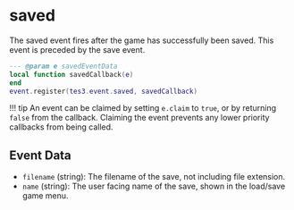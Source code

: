 <!---
	This file is autogenerated. Do not edit this file manually. Your changes will be ignored.
	More information: https://github.com/MWSE/MWSE/tree/master/docs
-->

# saved
<div class="search_terms" style="display: none">saved</div>

The saved event fires after the game has successfully been saved. This event is preceded by the save event.

```lua
--- @param e savedEventData
local function savedCallback(e)
end
event.register(tes3.event.saved, savedCallback)
```

!!! tip
	An event can be claimed by setting `e.claim` to `true`, or by returning `false` from the callback. Claiming the event prevents any lower priority callbacks from being called.

## Event Data

* `filename` (string): The filename of the save, not including file extension.
* `name` (string): The user facing name of the save, shown in the load/save game menu.

